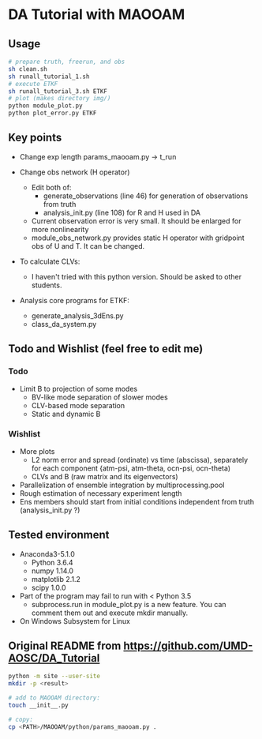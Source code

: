 # DA Tutorial with MAOOAM
## Usage
```bash
# prepare truth, freerun, and obs
sh clean.sh
sh runall_tutorial_1.sh
# execute ETKF
sh runall_tutorial_3.sh ETKF
# plot (makes directory img/)
python module_plot.py
python plot_error.py ETKF
```

## Key points
* Change exp length
params_maooam.py -> t_run

* Change obs network (H operator)
    * Edit both of:
        * generate_observations (line 46) for generation of observations from truth
        * analysis_init.py (line 108) for R and H used in DA
    * Current observation error is very small. It should be enlarged for more nonlinearity
    * module_obs_network.py provides static H operator with gridpoint obs of U and T. It can be changed.

* To calculate CLVs:
    * I haven't tried with this python version. Should be asked to other students.

* Analysis core programs for ETKF:
    * generate_analysis_3dEns.py
    * class_da_system.py

## Todo and Wishlist (feel free to edit me)
### Todo
* Limit B to projection of some modes
    * BV-like mode separation of slower modes
    * CLV-based mode separation
    * Static and dynamic B

### Wishlist
* More plots
    * L2 norm error and spread (ordinate) vs time (abscissa), separately for each component {atm-psi, atm-theta, ocn-psi, ocn-theta)
    * CLVs and B (raw matrix and its eigenvectors)
* Parallelization of ensemble integration by multiprocessing.pool
* Rough estimation of necessary experiment length
* Ens members should start from initial conditions independent from truth (analysis_init.py ?)

## Tested environment
* Anaconda3-5.1.0
    * Python 3.6.4
    * numpy 1.14.0
    * matplotlib 2.1.2
    * scipy 1.0.0
* Part of the program may fail to run with < Python 3.5
    * subprocess.run in module_plot.py is a new feature. You can comment them out and execute mkdir manually.
* On Windows Subsystem for Linux

## Original README from https://github.com/UMD-AOSC/DA_Tutorial
```bash
python -m site --user-site
mkdir -p <result>

# add to MAOOAM directory:
touch __init__.py

# copy:
cp <PATH>/MAOOAM/python/params_maooam.py .
```
